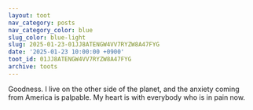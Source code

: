 ```yaml
---
layout: toot
nav_category: posts
nav_category_color: blue
slug_color: blue-light
slug: 2025-01-23-01JJ8ATENGW4VV7RYZW8A47FYG
date: '2025-01-23 10:00:00 +0900'
toot_id: 01JJ8ATENGW4VV7RYZW8A47FYG
archive: toots
---
```

<p>Goodness. I live on the other side of the planet, and the anxiety coming from America is palpable. My heart is with everybody who is in pain now.</p>

